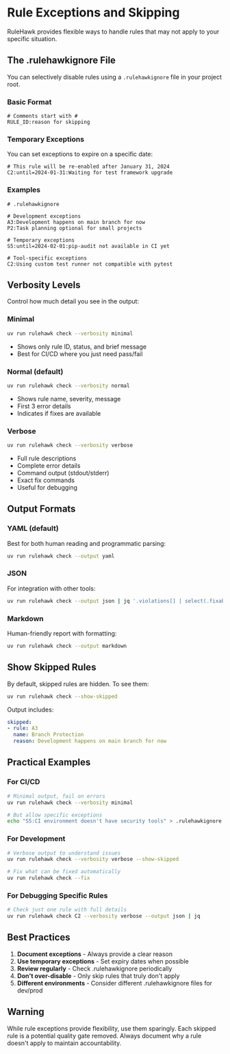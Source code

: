 # Rule Exceptions and Skipping

RuleHawk provides flexible ways to handle rules that may not apply to your specific situation.

## The .rulehawkignore File

You can selectively disable rules using a `.rulehawkignore` file in your project root.

### Basic Format

```
# Comments start with #
RULE_ID:reason for skipping
```

### Temporary Exceptions

You can set exceptions to expire on a specific date:

```
# This rule will be re-enabled after January 31, 2024
C2:until=2024-01-31:Waiting for test framework upgrade
```

### Examples

```
# .rulehawkignore

# Development exceptions
A3:Development happens on main branch for now
P2:Task planning optional for small projects

# Temporary exceptions
S5:until=2024-02-01:pip-audit not available in CI yet

# Tool-specific exceptions
C2:Using custom test runner not compatible with pytest
```

## Verbosity Levels

Control how much detail you see in the output:

### Minimal
```bash
uv run rulehawk check --verbosity minimal
```
- Shows only rule ID, status, and brief message
- Best for CI/CD where you just need pass/fail

### Normal (default)
```bash
uv run rulehawk check --verbosity normal
```
- Shows rule name, severity, message
- First 3 error details
- Indicates if fixes are available

### Verbose
```bash
uv run rulehawk check --verbosity verbose
```
- Full rule descriptions
- Complete error details
- Command output (stdout/stderr)
- Exact fix commands
- Useful for debugging

## Output Formats

### YAML (default)
Best for both human reading and programmatic parsing:

```bash
uv run rulehawk check --output yaml
```

### JSON
For integration with other tools:

```bash
uv run rulehawk check --output json | jq '.violations[] | select(.fixable==true)'
```

### Markdown
Human-friendly report with formatting:

```bash
uv run rulehawk check --output markdown
```

## Show Skipped Rules

By default, skipped rules are hidden. To see them:

```bash
uv run rulehawk check --show-skipped
```

Output includes:
```yaml
skipped:
- rule: A3
  name: Branch Protection
  reason: Development happens on main branch for now
```

## Practical Examples

### For CI/CD
```bash
# Minimal output, fail on errors
uv run rulehawk check --verbosity minimal

# But allow specific exceptions
echo "S5:CI environment doesn't have security tools" > .rulehawkignore
```

### For Development
```bash
# Verbose output to understand issues
uv run rulehawk check --verbosity verbose --show-skipped

# Fix what can be fixed automatically
uv run rulehawk check --fix
```

### For Debugging Specific Rules
```bash
# Check just one rule with full details
uv run rulehawk check C2 --verbosity verbose --output json | jq
```

## Best Practices

1. **Document exceptions** - Always provide a clear reason
2. **Use temporary exceptions** - Set expiry dates when possible
3. **Review regularly** - Check .rulehawkignore periodically
4. **Don't over-disable** - Only skip rules that truly don't apply
5. **Different environments** - Consider different .rulehawkignore files for dev/prod

## Warning

While rule exceptions provide flexibility, use them sparingly. Each skipped rule is a potential quality gate removed. Always document why a rule doesn't apply to maintain accountability.